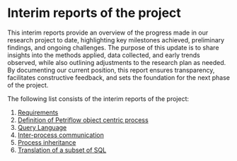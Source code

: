 # Interim reports of the project

This interim reports provide an overview of the progress made in our research project to date, highlighting key
milestones achieved, preliminary findings, and ongoing challenges. The purpose of this update is to share insights into
the methods applied, data collected, and early trends observed, while also outlining adjustments to the research plan as
needed. By documenting our current position, this report ensures transparency, facilitates constructive feedback, and
sets the foundation for the next phase of the project.

The following list consists of the interim reports of the project:

1. [Requirements](_media/reports/Requirements.pdf)
2. [Definition of Petriflow object centric process](_media/reports/Definition.pdf)
3. [Query Language](_media/reports/Query_Language.pdf)
4. <a href="_media/reports/Inter_process_communication_and_relationships.pdf" download>Inter-process communication</a>
5. [Process inheritance](_media/reports/Inheritance.pdf)
6. [Translation of a subset of SQL](_media/reports/SQL.pdf)
